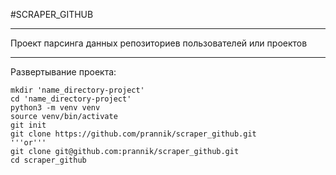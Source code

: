#SCRAPER_GITHUB
<hr>
Проект парсинга данных репозиториев пользователей или проектов
<hr>
Развертывание проекта:

```
mkdir 'name_directory-project' 
cd 'name_directory-project'
python3 -m venv venv
source venv/bin/activate
git init
git clone https://github.com/prannik/scraper_github.git
'''or'''
git clone git@github.com:prannik/scraper_github.git
cd scraper_github

```
